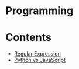 # Programming 

Contents
=======================

* [Regular Expression]()
* [Python vs JavaScript]()